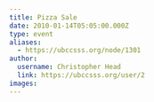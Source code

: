 ```yaml
---
title: Pizza Sale 
date: 2010-01-14T05:05:00.000Z
type: event
aliases:
  - https://ubccsss.org/node/1301
author:
  username: Christopher Head
  link: https://ubccsss.org/user/2
images:
---
```



